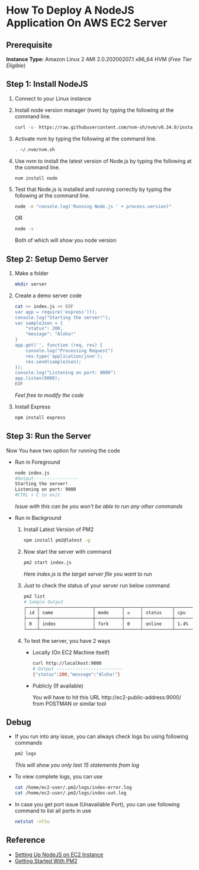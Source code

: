 # How To Deploy A NodeJS Application On AWS EC2 Server

## Prerequisite

**Instance Type:** Amazon Linux 2 AMI 2.0.20200207.1 x86_64 HVM (*Free Tier Eligible*)

## Step 1: Install NodeJS

1. Connect to your Linux instance
1. Install node version manager (nvm) by typing the following at the command line.

    ```bash
    curl -o- https://raw.githubusercontent.com/nvm-sh/nvm/v0.34.0/install.sh | bash
    ```

1. Activate nvm by typing the following at the command line.

    ```bash
    . ~/.nvm/nvm.sh
    ```

1. Use nvm to install the latest version of Node.js by typing the following at the command line.

    ```bash
    nvm install node
    ```

1. Test that Node.js is installed and running correctly by typing the following at the command line.

    ``` bash
    node -e "console.log('Running Node.js ' + process.version)"
    ```

    OR

    ``` bash
    node -v
    ```

    Both of which will show you node version

## Step 2: Setup Demo Server

1. Make a folder

    ```bash
    mkdir server
    ```

1. Create a demo server code

    ```bash
    cat >> index.js << EOF
    var app = require('express')();
    console.log("Starting the server!");
    var sampleJson = {
        "status": 200,
        "message": "Aloha!"
    }
    app.get('', function (req, res) {
        console.log("Processing Request")
        res.type('application/json');
        res.send(sampleJson);
    });
    console.log("Listening on port: 9000")
    app.listen(9000);
    EOF
    ```

    *Feel free to modify the code*

1. Install Express

    ```bash
    npm install express
    ```

## Step 3: Run the Server

Now You have two option for running the code

* Run in Foreground

    ```bash
    node index.js
    #Output-----------------
    Starting the server!
    Listening on port: 9000
    #CTRL + C to exit
    ````

    *Issue with this can be you won\'t be able to run any other commands*

* Run in Background
    1. Install Latest Version of PM2

        ```bash
        npm install pm2@latest -g
        ```

    1. Now start the server with command

        ```bash
        pm2 start index.js
        ```

        *Here index.js is the target server file you want to run*

    1. Just to check the status of your server run below command

        ```bash
        pm2 list
        # Sample Output
        ┌────┬────────────────────┬──────────┬──────┬───────────┬──────────┬──────────┐
        │ id │ name               │ mode     │ ↺    │ status    │ cpu      │ memory   │
        ├────┼────────────────────┼──────────┼──────┼───────────┼──────────┼──────────┤
        │ 0  │ index              │ fork     │ 0    │ online    │ 1.4%     │ 38.1mb   │
        └────┴────────────────────┴──────────┴──────┴───────────┴──────────┴──────────┘
        ```

    1. To test the server, you have 2 ways
        * Locally (On EC2 Machine itself)

            ```bash
            curl http://localhost:9000
            # Output -------------------------
            {"status":200,"message":"Aloha!"}
            ```

        * Publicly (If available)

            You will have to hit this URL http://ec2-public-address:9000/ from POSTMAN or similar tool

## Debug

* If you run into any issue, you can always check logs bu using following commands

    ```bash
    pm2 logs
    ```

    *This will show you only last 15 statements from log*

* To view complete logs, you can use

    ```bash
    cat /home/ec2-user/.pm2/logs/index-error.log
    cat /home/ec2-user/.pm2/logs/index-out.log
    ```

* In case you get port issue (Unavailable Port), you can use following command to list all ports in use

    ```bash
    netstat -nltu
    ```

## Reference

* [Setting Up NodeJS on EC2 Instance](https://docs.aws.amazon.com/sdk-for-javascript/v2/developer-guide/setting-up-node-on-ec2-instance.html)
* [Getting Started With PM2](https://pm2.keymetrics.io/docs/usage/quick-start/)
